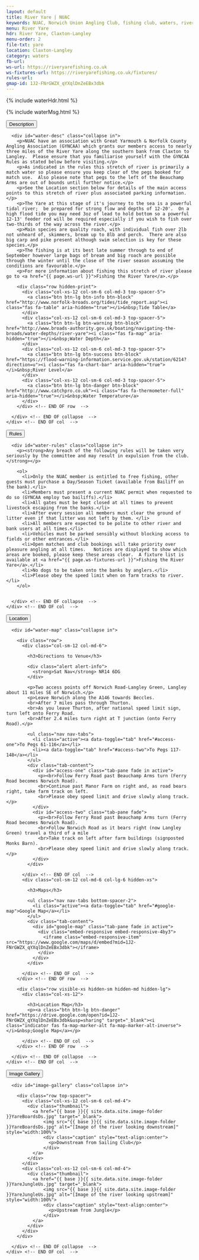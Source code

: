 ```yaml
---
layout: default
title: River Yare | NUAC
keywords: NUAC, Norwich Union Angling Club, fishing club, waters, river yare, claxton, langley, norfolk
menu: River Yare
hdr: River Yare, Claxton-Langley
menu-order: 2
file-txt: yare
location: Claxton-Langley
category: waters
fb-url: 
ws-url: https://riveryarefishing.co.uk
ws-fixtures-url: https://riveryarefishing.co.uk/fixtures/
rules-url:
gmap-id: 1J2-FNrGWZX_qYXqlDnZeEBx3dbk
---
```


<div class="container non-header">

  {% include waterHdr.html %}

  {% include waterMsg.html %}

  <div class="row">
    <div class="col-xs-12 col-md-12">
      <button type="button" class="btn btn-primary btn-lg btn-block btn-block-txt" data-toggle="collapse" data-target="#water-desc"><span class="pull-left">Description</span><span class="pull-right"><i class="hidden-xs indicator fas fa-caret-up fa-caret-up-inverse fa-lg"></i><i class="visible-xs indicator fas fa-caret-down fa-caret-down-inverse fa-lg"></i></span></button>
      
      <div id="water-desc" class="collapse in">
        <p>NUAC have an association with Great Yarmouth & Norfolk County Angling Association (GYNCAA) which grants our members access to nearly three miles of the River Yare along the southern bank from Claxton to Langley.  Please ensure that you familiarise yourself with the GYNCAA Rules as stated below before visiting.</p>
        <p>As indicated in the rules this stretch of river is primarily a match water so please ensure you keep clear of the pegs booked for match use.  Also please note that pegs to the left of the Beauchamp Arms are out of bounds until further notice.</p>
        <p>See the Location section below for details of the main access points to this stretch of river plus associated parking information.</p>
        <p>The Yare at this stage of it's journey to the sea is a powerful tidal river;  be prepared for strong flow and depths of 12-20'.  On a high flood tide you may need 3oz of lead to hold bottom so a powerful 12-13' feeder rod will be required especially if you wish to fish over two-thirds of the way across the river.</p>
        <p>Main species are quality roach, with individual fish over 2lb not unheard of, skimmers, bream up to 8lb and perch.  There are also big carp and pike present although swim selection is key for these species.</p>
        <p>The fishing is at its best late summer through to end of September however large bags of bream and big roach are possible through the winter until the close of the river season assuming the conditions are favourable.</p>
        <p>For more information about fishing this stretch of river please go to <a href="{{ page.ws-url }}">Fishing the River Yare</a>.</p>

        <div class="row hidden-print">
          <div class="col-xs-12 col-sm-6 col-md-3 top-spacer-5">
            <a class="btn btn-lg btn-info btn-block" href="http://www.norfolk-broads.org/tides/tide_report.asp"><i class="fas fa-table" aria-hidden="true"></i>&nbsp;Tide Table</a>
          </div>
          <div class="col-xs-12 col-sm-6 col-md-3 top-spacer-5">
            <a class="btn btn-lg btn-warning btn-block" href="http://www.broads-authority.gov.uk/boating/navigating-the-broads/water-depths/river-yare"><i class="fas fa-map" aria-hidden="true"></i>&nbsp;Water Depth</a>
          </div>
          <div class="col-xs-12 col-sm-6 col-md-3 top-spacer-5">
            <a class="btn btn-lg btn-success btn-block" href="https://flood-warning-information.service.gov.uk/station/6214?direction=u"><i class="fas fa-chart-bar" aria-hidden="true"></i>&nbsp;River Level</a>
          </div>
          <div class="col-xs-12 col-sm-6 col-md-3 top-spacer-5">
            <a class="btn btn-lg btn-danger btn-block" href="http://www.catchpro.co.uk"><i class="fas fa-thermometer-full" aria-hidden="true"></i>&nbsp;Water Temperature</a>
          </div>
        </div> <!-- END OF row  -->
        
      </div> <!-- END OF collapse  -->
    </div> <!-- END OF col  -->
  </div> <!-- END OF row  -->

  <div class="row">
    <div class="col-xs-12 col-md-12">
      <button type="button" class="btn btn-primary btn-lg btn-block btn-block-txt" data-toggle="collapse" data-target="#water-rules"><span class="pull-left">Rules</span><span class="pull-right"><i class="hidden-xs indicator fas fa-caret-up fa-caret-up-inverse fa-lg"></i><i class="visible-xs indicator fas fa-caret-down fa-caret-down-inverse fa-lg"></i></span></button>

      <div id="water-rules" class="collapse in">
        <p><strong>Any breach of the following rules will be taken very seriously by the committee and may result in expulsion from the club.</strong></p>

        <ol>
          <li>Only the NUAC member is entitled to free fishing, other guests must purchase a Day/Season Ticket (available from Bailiff on the bank).</li>
          <li>Members must present a current NUAC permit when requested to do so (GYNCAA employ two bailiffs).</li>
          <li>All gates must be kept closed at all times to prevent livestock escaping from the banks.</li>
          <li>After every session all members must clear the ground of litter even if that litter was not left by them. </li>
          <li>All members are expected to be polite to other river and bank users at all times.</li>
          <li>Vehicles must be parked sensibly without blocking access to fields or other entrances.</li>
          <li>Open matches and club bookings will take priority over pleasure angling at all times.   Notices are displayed to show which areas are booked, please keep these areas clear.  A fixture list is available at <a href="{{ page.ws-fixtures-url }}">Fishing the River Yare</a>.</li>
          <li>No dogs to be taken onto the banks by anglers.</li>
          <li>Please obey the speed limit when on farm tracks to river.</li>
        </ol>


      </div> <!-- END OF collapse  -->
    </div> <!-- END OF col  -->
  </div> <!-- END OF row  -->

  <div class="row">
    <div class="col-xs-12 col-md-12">
      <button type="button" class="btn btn-primary btn-lg btn-block btn-block-txt" data-toggle="collapse" data-target="#water-map"><span class="pull-left">Location</span><span class="pull-right"><i class="hidden-xs hidden-sm indicator fas fa-caret-up fa-caret-up-inverse fa-lg"></i><i class="visible-xs visible-sm indicator fas fa-caret-down fa-caret-down-inverse fa-lg"></i></span></button>

      <div id="water-map" class="collapse in">

        <div class="row">
          <div class="col-sm-12 col-md-6">

            <h3>Directions to Venue</h3>

            <div class="alert alert-info">
              <strong>Sat Nav</strong> NR14 6DG
            </div>

            <p>Two access points off Norwich Road-Langley Green, Langley about 11 miles SE of Norwich.</p>
            <p>Leave Norwich along the A146 towards Beccles.
            <br>After 7 miles pass through Thurton.
            <br>As you leave Thurton, after national speed limit sign, turn left onto Ferry Road.
            <br>After 2.4 miles turn right at T junction (onto Ferry Road).</p>

            <ul class="nav nav-tabs">
              <li class="active"><a data-toggle="tab" href="#access-one">To Pegs 61-116</a></li>
              <li><a data-toggle="tab" href="#access-two">To Pegs 117-148</a></li>
            </ul>
            <div class="tab-content">
              <div id="access-one" class="tab-pane fade in active">
                <p><br>Follow Ferry Road past Beauchamp Arms turn (Ferry Road becomes Norwich Road).
                <br>Continue past Manor Farm on right and, as road bears right, take farm track on left.
                <br>Please obey speed limit and drive slowly along track.</p>
              </div>
              <div id="access-two" class="tab-pane fade">
                <p><br>Follow Ferry Road past Beauchamp Arms turn (Ferry Road becomes Norwich Road).
                <br>Follow Norwich Road as it bears right (now Langley Green) travel a third of a mile
                <br>Take track on left after farm buildings (signposted Monks Barn).
                <br>Please obey speed limit and drive slowly along track.</p>
              </div>
            </div>

          </div> <!-- END OF col  -->
          <div class="col-sm-12 col-md-6 col-lg-6 hidden-xs">

            <h3>Maps</h3>

            <ul class="nav nav-tabs bottom-spacer-2">
              <li class="active"><a data-toggle="tab" href="#google-map">Google Map</a></li>
            </ul>
            <div class="tab-content">
              <div id="google-map" class="tab-pane fade in active">
                <div class="embed-responsive embed-responsive-4by3">
                  <iframe class="embed-responsive-item" src="https://www.google.com/maps/d/embed?mid=1J2-FNrGWZX_qYXqlDnZeEBx3dbk"></iframe>
                </div>
              </div>
            </div>

          </div> <!-- END OF col  -->
        </div> <!-- END OF row  -->

        <div class="row visible-xs hidden-sm hidden-md hidden-lg">
          <div class="col-xs-12">

            <h3>Location Map</h3>
            <p><a class="btn btn-lg btn-danger" href="https://drive.google.com/open?id=1J2-FNrGWZX_qYXqlDnZeEBx3dbk&usp=sharing" target="_blank"><i class="indicator fas fa-map-marker-alt fa-map-marker-alt-inverse"></i>&nbsp;Google Map</a></p>

          </div> <!-- END OF col  -->
        </div> <!-- END OF row  -->

      </div> <!-- END OF collapse  -->
    </div> <!-- END OF col  -->
  </div> <!-- END OF row  -->

  <div class="row">
    <div class="col-xs-12 col-md-12">
      <button type="button" class="btn btn-primary btn-lg btn-block btn-block-txt" data-toggle="collapse" data-target="#image-gallery"><span class="pull-left">Image Gallery</span><span class="pull-right"><i class="hidden-xs indicator fas fa-caret-up fa-caret-up-inverse fa-lg"></i><i class="visible-xs indicator fas fa-caret-down fa-caret-down-inverse fa-lg"></i></span></button>

      <div id="image-gallery" class="collapse in">

        <div class="row top-spacer">
          <div class="col-xs-12 col-sm-6 col-md-4">
            <div class="thumbnail">
              <a href="{{ base }}{{ site.data.site.image-folder }}YareBoardsDs.jpg" target="_blank">
                  <img src="{{ base }}{{ site.data.site.image-folder }}YareBoardsDs.jpg" alt="[Image of the river looking downstream]" style="width:100%">
                  <div class="caption" style="text-align:center">
                    <p>Downstream from Sailing Club</p>
                  </div>
              </a>
            </div>
          </div>
          <div class="col-xs-12 col-sm-6 col-md-4">
            <div class="thumbnail">
              <a href="{{ base }}{{ site.data.site.image-folder }}YareJungleUs.jpg" target="_blank">
                  <img src="{{ base }}{{ site.data.site.image-folder }}YareJungleUs.jpg" alt="[Image of the river looking upstream]" style="width:100%">
                  <div class="caption" style="text-align:center">
                    <p>Upstream from Jungle</p>
                  </div>
              </a>
            </div>
          </div>
        </div>

      </div> <!-- END OF collapse  --> 
    </div> <!-- END OF col  -->
  </div> <!-- END OF row  -->

</div>
